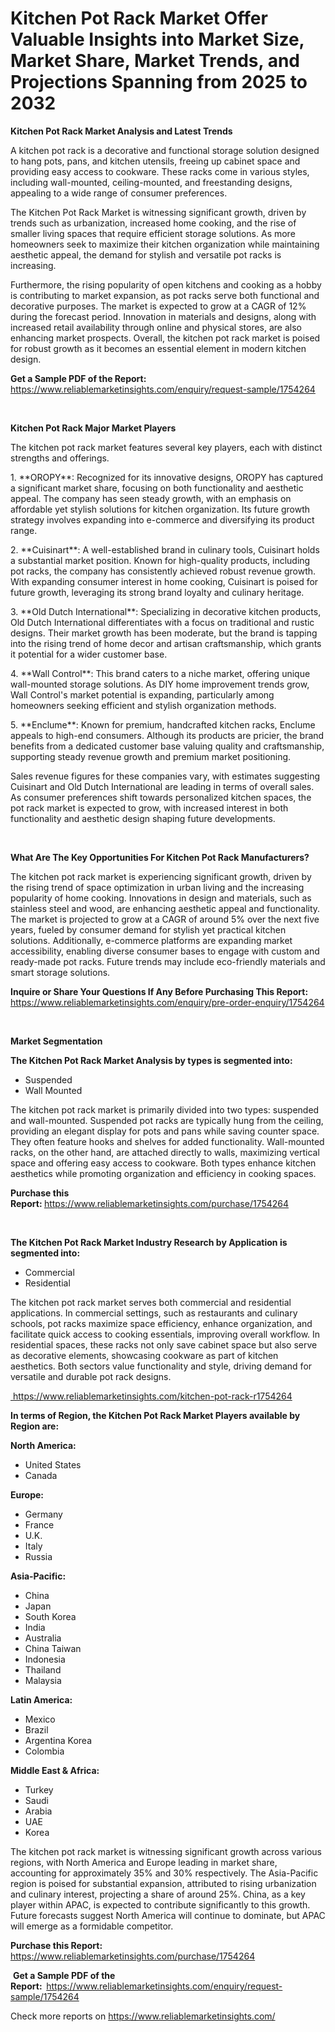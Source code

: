 <p><h1>Kitchen Pot Rack Market Offer Valuable Insights into Market Size, Market Share, Market Trends, and Projections Spanning from 2025 to 2032</h1></p><p><strong>Kitchen Pot Rack Market Analysis and Latest Trends</strong></p>
<p><p>A kitchen pot rack is a decorative and functional storage solution designed to hang pots, pans, and kitchen utensils, freeing up cabinet space and providing easy access to cookware. These racks come in various styles, including wall-mounted, ceiling-mounted, and freestanding designs, appealing to a wide range of consumer preferences. </p><p>The Kitchen Pot Rack Market is witnessing significant growth, driven by trends such as urbanization, increased home cooking, and the rise of smaller living spaces that require efficient storage solutions. As more homeowners seek to maximize their kitchen organization while maintaining aesthetic appeal, the demand for stylish and versatile pot racks is increasing. </p><p>Furthermore, the rising popularity of open kitchens and cooking as a hobby is contributing to market expansion, as pot racks serve both functional and decorative purposes. The market is expected to grow at a CAGR of 12% during the forecast period. Innovation in materials and designs, along with increased retail availability through online and physical stores, are also enhancing market prospects. Overall, the kitchen pot rack market is poised for robust growth as it becomes an essential element in modern kitchen design.</p></p>
<p><strong>Get a Sample PDF of the Report:&nbsp;</strong> <a href="https://www.reliablemarketinsights.com/enquiry/request-sample/1754264?utm_campaign=2116&utm_medium=2&utm_source=Github&utm_content=ia&utm_term=07022025&utm_id=kitchen-pot-rack">https://www.reliablemarketinsights.com/enquiry/request-sample/1754264</a></p>
<p>&nbsp;</p>
<p><strong>Kitchen Pot Rack Major Market Players</strong></p>
<p><p>The kitchen pot rack market features several key players, each with distinct strengths and offerings. </p><p>1. **OROPY**: Recognized for its innovative designs, OROPY has captured a significant market share, focusing on both functionality and aesthetic appeal. The company has seen steady growth, with an emphasis on affordable yet stylish solutions for kitchen organization. Its future growth strategy involves expanding into e-commerce and diversifying its product range.</p><p>2. **Cuisinart**: A well-established brand in culinary tools, Cuisinart holds a substantial market position. Known for high-quality products, including pot racks, the company has consistently achieved robust revenue growth. With expanding consumer interest in home cooking, Cuisinart is poised for future growth, leveraging its strong brand loyalty and culinary heritage.</p><p>3. **Old Dutch International**: Specializing in decorative kitchen products, Old Dutch International differentiates with a focus on traditional and rustic designs. Their market growth has been moderate, but the brand is tapping into the rising trend of home decor and artisan craftsmanship, which grants it potential for a wider customer base.</p><p>4. **Wall Control**: This brand caters to a niche market, offering unique wall-mounted storage solutions. As DIY home improvement trends grow, Wall Control's market potential is expanding, particularly among homeowners seeking efficient and stylish organization methods.</p><p>5. **Enclume**: Known for premium, handcrafted kitchen racks, Enclume appeals to high-end consumers. Although its products are pricier, the brand benefits from a dedicated customer base valuing quality and craftsmanship, supporting steady revenue growth and premium market positioning.</p><p>Sales revenue figures for these companies vary, with estimates suggesting Cuisinart and Old Dutch International are leading in terms of overall sales. As consumer preferences shift towards personalized kitchen spaces, the pot rack market is expected to grow, with increased interest in both functionality and aesthetic design shaping future developments.</p></p>
<p>&nbsp;</p>
<p><strong>What Are The Key Opportunities For Kitchen Pot Rack Manufacturers?</strong></p>
<p><p>The kitchen pot rack market is experiencing significant growth, driven by the rising trend of space optimization in urban living and the increasing popularity of home cooking. Innovations in design and materials, such as stainless steel and wood, are enhancing aesthetic appeal and functionality. The market is projected to grow at a CAGR of around 5% over the next five years, fueled by consumer demand for stylish yet practical kitchen solutions. Additionally, e-commerce platforms are expanding market accessibility, enabling diverse consumer bases to engage with custom and ready-made pot racks. Future trends may include eco-friendly materials and smart storage solutions.</p></p>
<p><strong>Inquire or Share Your Questions If Any Before Purchasing This Report:</strong> <a href="https://www.reliablemarketinsights.com/enquiry/pre-order-enquiry/1754264?utm_campaign=2116&utm_medium=2&utm_source=Github&utm_content=ia&utm_term=07022025&utm_id=kitchen-pot-rack">https://www.reliablemarketinsights.com/enquiry/pre-order-enquiry/1754264</a></p>
<p>&nbsp;</p>
<p><strong>Market Segmentation</strong></p>
<p><strong>The Kitchen Pot Rack Market Analysis by types is segmented into:</strong></p>
<p><ul><li>Suspended</li><li>Wall Mounted</li></ul></p>
<p><p>The kitchen pot rack market is primarily divided into two types: suspended and wall-mounted. Suspended pot racks are typically hung from the ceiling, providing an elegant display for pots and pans while saving counter space. They often feature hooks and shelves for added functionality. Wall-mounted racks, on the other hand, are attached directly to walls, maximizing vertical space and offering easy access to cookware. Both types enhance kitchen aesthetics while promoting organization and efficiency in cooking spaces.</p></p>
<p><strong>Purchase this Report:&nbsp;</strong><a href="https://www.reliablemarketinsights.com/purchase/1754264?utm_campaign=2116&utm_medium=2&utm_source=Github&utm_content=ia&utm_term=07022025&utm_id=kitchen-pot-rack">https://www.reliablemarketinsights.com/purchase/1754264</a></p>
<p>&nbsp;</p>
<p><strong>The Kitchen Pot Rack Market Industry Research by Application is segmented into:</strong></p>
<p><ul><li>Commercial</li><li>Residential</li></ul></p>
<p><p>The kitchen pot rack market serves both commercial and residential applications. In commercial settings, such as restaurants and culinary schools, pot racks maximize space efficiency, enhance organization, and facilitate quick access to cooking essentials, improving overall workflow. In residential spaces, these racks not only save cabinet space but also serve as decorative elements, showcasing cookware as part of kitchen aesthetics. Both sectors value functionality and style, driving demand for versatile and durable pot rack designs.</p></p>
<p><a href="https://www.reliablemarketinsights.com/kitchen-pot-rack-r1754264?utm_campaign=2116&utm_medium=2&utm_source=Github&utm_content=ia&utm_term=07022025&utm_id=kitchen-pot-rack">&nbsp;https://www.reliablemarketinsights.com/kitchen-pot-rack-r1754264</a></p>
<p><strong>In terms of Region, the Kitchen Pot Rack Market Players available by Region are:</strong></p>
<p>
    <p> <strong> North America: </strong>
        <ul>
            <li>United States</li>
            <li>Canada</li>
        </ul>
        </p> 
    <p> <strong> Europe: </strong>
        <ul>
            <li>Germany</li>
            <li>France</li>
            <li>U.K.</li>
            <li>Italy</li>
            <li>Russia</li>
        </ul>
        </p> 
    <p> <strong> Asia-Pacific: </strong>
        <ul>
            <li>China</li>
            <li>Japan</li>
            <li>South Korea</li>
            <li>India</li>
            <li>Australia</li>
            <li>China Taiwan</li>
            <li>Indonesia</li>
            <li>Thailand</li>
            <li>Malaysia</li>
        </ul>
        </p> 
    <p> <strong> Latin America: </strong>
        <ul>
            <li>Mexico</li>
            <li>Brazil</li>
            <li>Argentina Korea</li>
            <li>Colombia</li>
        </ul>
        </p> 
    <p> <strong> Middle East & Africa: </strong>
        <ul>
            <li>Turkey</li>
            <li>Saudi</li>
            <li>Arabia</li>
            <li>UAE</li>
            <li>Korea</li>
        </ul>
    </p>
    </p>
<p><p>The kitchen pot rack market is witnessing significant growth across various regions, with North America and Europe leading in market share, accounting for approximately 35% and 30% respectively. The Asia-Pacific region is poised for substantial expansion, attributed to rising urbanization and culinary interest, projecting a share of around 25%. China, as a key player within APAC, is expected to contribute significantly to this growth. Future forecasts suggest North America will continue to dominate, but APAC will emerge as a formidable competitor.</p></p>
<p><strong>Purchase this Report: </strong><a href="https://www.reliablemarketinsights.com/purchase/1754264?utm_campaign=2116&utm_medium=2&utm_source=Github&utm_content=ia&utm_term=07022025&utm_id=kitchen-pot-rack">https://www.reliablemarketinsights.com/purchase/1754264</a></p>
<p>&nbsp;<strong>Get a Sample PDF of the Report:&nbsp;&nbsp;</strong><a href="https://www.reliablemarketinsights.com/enquiry/request-sample/1754264?utm_campaign=2116&utm_medium=2&utm_source=Github&utm_content=ia&utm_term=07022025&utm_id=kitchen-pot-rack">https://www.reliablemarketinsights.com/enquiry/request-sample/1754264</a></p>
<p><strong></strong></p>
<p>Check more reports on <a href="https://www.reliablemarketinsights.com/?utm_campaign=2116&utm_medium=2&utm_source=Github&utm_content=ia&utm_term=07022025&utm_id=kitchen-pot-rack">https://www.reliablemarketinsights.com/</a></p>